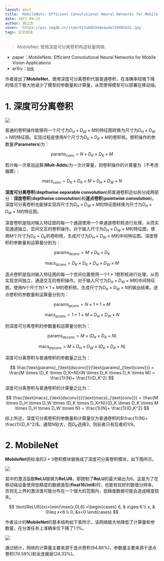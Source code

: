 ```yaml
---
layout: post
title: 'MobileNets: Efficient Convolutional Neural Networks for Mobile Vision Applications'
date: 2021-09-13
author: 郑之杰
cover: 'https://pic.imgdb.cn/item/613ab6b344eaada739491b51.jpg'
tags: 论文阅读
---
```


> MobileNet: 使用深度可分离卷积构造轻量网络.

- paper：MobileNets: Efficient Convolutional Neural Networks for Mobile Vision Applications
- arXiv：[link](https://arxiv.org/abs/1704.04861)

作者提出了**MobileNet**，使用深度可分离卷积代替普通卷积，在准确率轻微下降的情况下极大地减少了模型的参数量和计算量，从而使得模型可以部署在移动端。

# 1. 深度可分离卷积

![](https://pic.imgdb.cn/item/613ab7e044eaada7394a87a7.jpg)

普通的卷积操作能够将一个尺寸为$D_H \times D_W \times M$的特征图转换为尺寸为$D_H \times D_W \times N$的特征图。实现过程是使用$N$个尺寸为$D_K \times D_K \times M$的卷积核。卷积操作的参数量(**Parameters**)为：

$$ \text{params}_{\text{conv}} = N \times D_K \times D_K \times M $$

若计每一次乘加运算(**Mult-Adds**)为一次计算量，则卷积操作的计算量为（不考虑偏置）：

$$ \text{macs}_{\text{conv}} = D_K \times D_K \times M \times D_H \times D_W \times N $$

**深度可分离卷积**(**depthwise separable convolution**)把普通卷积近似拆分成两部分：**深度卷积**(**depthwise convolution**)和**逐点卷积**(**pointwise convolution**)。深度可分离卷积也能够实现将尺寸为$D_H \times D_W \times M$的特征图转换为尺寸为$D_H \times D_W \times N$的特征图。

深度卷积是指对输入特征图的每一个通道使用一个单通道卷积核进行处理，从而实现通道独立、空间交互的卷积操作。对于输入尺寸为$D_H \times D_W \times M$的特征图，使用$M$个尺寸为$D_K \times D_K$的卷积核，生成尺寸为$D_H \times D_W \times M$的中间特征图。深度卷积的参数量和运算量分别为：

$$ \text{params}_{\text{dconv}} = M \times D_K \times D_K  $$

$$ \text{macs}_{\text{dconv}} = D_K \times D_K \times D_H \times D_W \times M $$

逐点卷积是指对输入特征图的每一个空间位置使用一个$1\times 1$卷积核进行处理，从而实现空间独立、通道交互的卷积操作。对于输入尺寸为$D_H \times D_W \times M$的中间特征图，使用$N$个尺寸为$1 \times 1 \times M$的卷积核，生成尺寸为$D_H \times D_W \times N$的输出结果。逐点卷积的参数量和运算量分别为：

$$ \text{params}_{\text{pconv}} = N \times 1 \times 1 \times M  $$

$$ \text{macs}_{\text{pconv}} = 1 \times 1 \times M \times D_H \times D_W \times N $$

则深度可分离卷积的参数量和运算量分别为：

$$ \text{params}_{\text{dsconv}} = M \times (D_K \times D_K+N)  $$

$$ \text{macs}_{\text{dsconv}} = M \times D_H \times D_W \times (D_K \times D_K+N) $$

深度可分离卷积与普通卷积的参数量之比为：

$$ \frac{\text{params}_{\text{dsconv}}}{\text{params}_{\text{conv}}} = \frac{M \times (D_K \times D_K+N)}{N \times D_K \times D_K \times M} = \frac{1}{N}+ \frac{1}{D_K^2} $$

深度可分离卷积与普通卷积的计算量之比为：

$$ \frac{\text{macs}_{\text{dsconv}}}{\text{macs}_{\text{conv}}} = \frac{M \times D_H \times D_W \times (D_K \times D_K+N)}{D_K \times D_K \times M \times D_H \times D_W \times N} = \frac{1}{N}+ \frac{1}{D_K^2} $$

综上所述，深度可分离卷积的参数量和计算量仅为普通卷积的$\frac{1}{N}+ \frac{1}{D_K^2}$。通常$N$较大，而$D_K$选用$3$，则前者只有后者的$1/9$。

# 2. MobileNet
**MobileNet**把标准的$3\times 3$卷积模块替换成了深度可分离卷积模块，如下图所示。

![](https://pic.imgdb.cn/item/613ac32e44eaada739590d11.jpg)

其中的激活函数**ReLU**替换为**ReLU6**，即限制了**ReLU**的最大输出为$6$。这是为了在移动端设备使用低精度的数据类型(**float16/int8**)时，也能有较好的数值分辨率。否则无上界的激活值可能分布在一个很大的范围内，低精度数据可能会造成精度损失。

$$ \text{ReLU6}(x)=\min(\max(x,0),6) =\begin{cases} 6, & x\geq 6 \\ x, & 0\leq x<6 \\ 0, &x<0 \end{cases} $$

作者设计的**MobileNet**的基本结构如下表所示，该网络极大地降低了计算量和参数量，在分类任务上准确率仅下降了$1.1\%$。

![](https://pic.imgdb.cn/item/613affdd44eaada739b0bda6.jpg)

通过统计，网络的计算量主要来源于逐点卷积($94.86\%$)，参数量主要来源于逐点卷积($74.59\%$)和全连接层($24.33\%$)。

